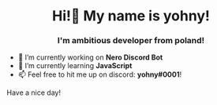 <h1 align="center">Hi!👋 My name is yohny!</h1>
<h3 align="center">I'm ambitious developer from poland!</h3>

- 🔭 I’m currently working on **Nero Discord Bot**
- 🌱 I’m currently learning **JavaScript**
- 📫 Feel free to hit me up on discord: **yohny#0001**!

Have a nice day!
